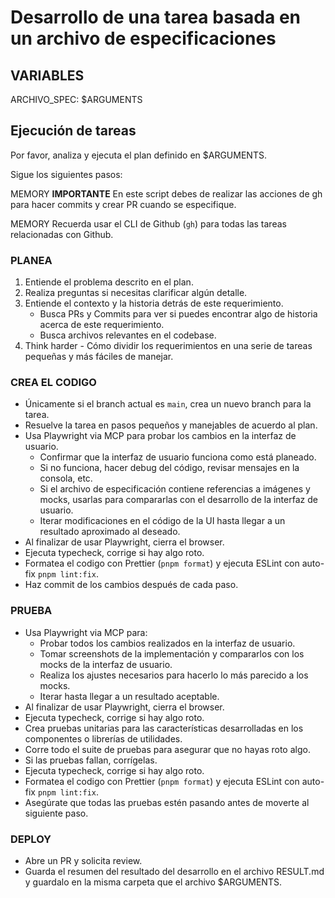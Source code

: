 # Desarrollo de una tarea basada en un archivo de especificaciones

## VARIABLES

ARCHIVO_SPEC: $ARGUMENTS

## Ejecución de tareas

Por favor, analiza y ejecuta el plan definido en $ARGUMENTS.

Sigue los siguientes pasos:

MEMORY **IMPORTANTE** En este script debes de realizar las acciones de gh para hacer commits y crear PR cuando se especifique.

MEMORY Recuerda usar el CLI de Github (`gh`) para todas las tareas relacionadas con Github.

### PLANEA

1. Entiende el problema descrito en el plan.
2. Realiza preguntas si necesitas clarificar algún detalle.
3. Entiende el contexto y la historia detrás de este requerimiento.
   - Busca PRs y Commits para ver si puedes encontrar algo de historia acerca de este requerimiento.
   - Busca archivos relevantes en el codebase.
4. Think harder - Cómo dividir los requerimientos en una serie de tareas pequeñas y más fáciles de manejar.

### CREA EL CODIGO

- Únicamente si el branch actual es `main`, crea un nuevo branch para la tarea.
- Resuelve la tarea en pasos pequeños y manejables de acuerdo al plan.
- Usa Playwright via MCP para probar los cambios en la interfaz de usuario.
  - Confirmar que la interfaz de usuario funciona como está planeado.
  - Si no funciona, hacer debug del código, revisar mensajes en la consola, etc.
  - Si el archivo de especificación contiene referencias a imágenes y mocks, usarlas para compararlas con el desarrollo de la interfaz de usuario.
  - Iterar modificaciones en el código de la UI hasta llegar a un resultado aproximado al deseado.
- Al finalizar de usar Playwright, cierra el browser.
- Ejecuta typecheck, corrige si hay algo roto.
- Formatea el codigo con Prettier (`pnpm format`) y ejecuta ESLint con auto-fix `pnpm lint:fix`.
- Haz commit de los cambios después de cada paso.

### PRUEBA

- Usa Playwright via MCP para:
  - Probar todos los cambios realizados en la interfaz de usuario.
  - Tomar screenshots de la implementación y compararlos con los mocks de la interfaz de usuario.
  - Realiza los ajustes necesarios para hacerlo lo más parecido a los mocks.
  - Iterar hasta llegar a un resultado aceptable.
- Al finalizar de usar Playwright, cierra el browser.
- Ejecuta typecheck, corrige si hay algo roto.
- Crea pruebas unitarias para las características desarrolladas en los componentes o librerías de utilidades.
- Corre todo el suite de pruebas para asegurar que no hayas roto algo.
- Si las pruebas fallan, corrígelas.
- Ejecuta typecheck, corrige si hay algo roto.
- Formatea el codigo con Prettier (`pnpm format`) y ejecuta ESLint con auto-fix `pnpm lint:fix`.
- Asegúrate que todas las pruebas estén pasando antes de moverte al siguiente paso.

### DEPLOY

- Abre un PR y solicita review.
- Guarda el resumen del resultado del desarrollo en el archivo RESULT.md y guardalo en la misma carpeta que el archivo $ARGUMENTS.
